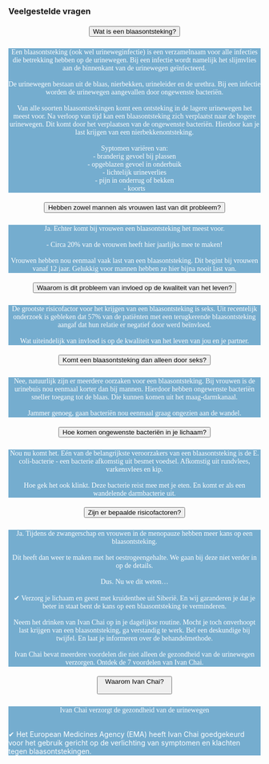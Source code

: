 ### Veelgestelde vragen
<section id=faq>
<div data-aos="fade-right" class="col-md-12 aos-init aos-animate">
                    <div class="accordion" id="faqAccordion">
                        <div class="card shadow">
                            <div class="card-header" id="heading_1">
                                <h5 style="font-family:papyrus; text-align:center" class="mb-0">
                                    <button style="white-space:break-spaces" class="btn btn-link collapsed" type="button" data-toggle="collapse" data-target="#collapse_1" aria-expanded="false" aria-controls="collapse_1">Wat is een blaasontsteking?</button>
                                </h5>
                            </div>
                            <div id="collapse_1" class="collapse" aria-labelledby="heading_1" data-parent="#faqAccordion" style="">
                                <div class="card-body" style="background-color: #75adcf; color: white">
                                  <p style="font-family:candara; text-align:center">Een blaasontsteking (ook wel urineweginfectie) is een verzamelnaam voor alle infecties die betrekking hebben op de urinewegen. Bij een infectie wordt namelijk het slijmvlies aan de binnenkant van de urinewegen geïnfecteerd.<br><br>De urinewegen bestaan uit de blaas, nierbekken, urineleider en de urethra. Bij een infectie worden de urinewegen aangevallen door ongewenste bacteriën.<br><br>Van alle soorten blaasontstekingen komt een ontsteking in de lagere urinewegen het meest voor. Na verloop van tijd kan een blaasontsteking zich verplaatst naar de hogere urinewegen. Dit komt door het verplaatsen van de ongewenste bacteriën. Hierdoor kan je last krijgen van een nierbekkenontsteking.<br><br>Syptomen variëren van:<br>- branderig gevoel bij plassen<br>- opgeblazen gevoel in onderbuik<br>- lichtelijk urineverlies<br>- pijn in onderrug of bekken<br>- koorts<br></p>
                                </div>
                            </div>
                        </div>
                        <div class="card shadow">
                            <div class="card-header" id="heading_2">
                                <h5 style="font-family:papyrus; text-align:center" class="mb-0">
                                    <button style="white-space:break-spaces" class="btn btn-link collapsed" type="button" data-toggle="collapse" data-target="#collapse_2" aria-expanded="false" aria-controls="collapse_2">Hebben zowel mannen als vrouwen last van dit probleem?</button>
                                </h5>
                            </div>
                            <div id="collapse_2" class="collapse" aria-labelledby="heading_2" data-parent="#faqAccordion" style="">
                                <div class="card-body" style="background-color: #75adcf; color: white">
                                  <p style="font-family:candara; text-align:center">Ja. Echter komt bij vrouwen een blaasontsteking het meest voor.<br><br>- Circa 20% van de vrouwen heeft hier jaarlijks mee te maken!<br><br>Vrouwen hebben nou eenmaal vaak last van een blaasontsteking. Dit begint bij vrouwen vanaf 12 jaar. Gelukkig voor mannen hebben ze hier bijna nooit last van.</p>
                                </div>
                            </div>
                        </div>
                        <div class="card shadow">
                            <div class="card-header" id="heading_3">
                                <h5 style="font-family:papyrus; text-align:center" class="mb-0">
                                  <button style="white-space:break-spaces" class="btn btn-link collapsed" type="button" data-toggle="collapse" data-target="#collapse_3" aria-expanded="false" aria-controls="collapse_3">Waarom is dit probleem van invloed op de kwaliteit van het leven?</button>
                                </h5>
                            </div>
                            <div id="collapse_3" class="collapse" aria-labelledby="heading_3" data-parent="#faqAccordion" style="">
                                <div class="card-body" style="background-color: #75adcf; color: white">
                                  <p style="font-family:candara; text-align:center">De grootste risicofactor voor het krijgen van een blaasontsteking is seks. Uit recentelijk onderzoek is gebleken dat 57% van de patiënten met een terugkerende blaasontsteking aangaf dat hun relatie er negatief door werd beïnvloed.<br><br>Wat uiteindelijk van invloed is op de kwaliteit van het leven van jou en je partner.</p>
                                </div>
                            </div>
                        </div>
                        <div class="card shadow">
                            <div class="card-header" id="heading_4">
                                <h5 style="font-family:papyrus; text-align:center" class="mb-0">
                                    <button style="white-space:break-spaces" class="btn btn-link collapsed" type="button" data-toggle="collapse" data-target="#collapse_4" aria-expanded="false" aria-controls="collapse_4">Komt een blaasontsteking dan alleen door seks?</button>
                                </h5>
                            </div>
                            <div id="collapse_4" class="collapse" aria-labelledby="heading_4" data-parent="#faqAccordion" style="">
                                <div class="card-body" style="background-color: #75adcf; color: white">
                                  <p style="font-family:candara; text-align:center">Nee, natuurlijk zijn er meerdere oorzaken voor een blaasontsteking. Bij vrouwen is de urinebuis nou eenmaal korter dan bij mannen. Hierdoor hebben ongewenste bacteriën sneller toegang tot de blaas. Die kunnen komen uit het maag-darmkanaal.<br><br>Jammer genoeg, gaan bacteriën nou eenmaal graag ongezien aan de wandel.</p>
                                </div>
                            </div>
                        </div>
                        <div class="card shadow">
                            <div class="card-header" id="heading_5">
                                <h5 style="font-family:papyrus; text-align:center" class="mb-0">
                                    <button style="white-space:break-spaces" class="btn btn-link collapsed" type="button" data-toggle="collapse" data-target="#collapse_5" aria-expanded="false" aria-controls="collapse_5">Hoe komen ongewenste bacteriën in je lichaam?</button>
                                </h5>
                            </div>
                            <div id="collapse_5" class="collapse" aria-labelledby="heading_5" data-parent="#faqAccordion" style="">
                                <div class="card-body" style="background-color: #75adcf; color: white">
                                    <p style="font-family:candara; text-align:center">Nou nu komt het. Eén van de belangrijkste veroorzakers van een blaasontsteking is de E. coli-bacterie - een bacterie afkomstig uit besmet voedsel. Afkomstig uit rundvlees, varkensvlees en kip.<br><br> Hoe gek het ook klinkt. Deze bacterie reist mee met je eten. En komt er als een wandelende darmbacterie uit.</p>
                                </div>
                            </div>
                        </div>
                        <div class="card shadow">
                            <div class="card-header" id="heading_6">
                                <h5 style="font-family:papyrus; text-align:center" class="mb-0">
                                    <button style="white-space:break-spaces" class="btn btn-link collapsed" type="button" data-toggle="collapse" data-target="#collapse_6" aria-expanded="false" aria-controls="collapse_6">Zijn er bepaalde risicofactoren?</button>
                                </h5>
                            </div>
                            <div id="collapse_6" class="collapse" aria-labelledby="heading_6" data-parent="#faqAccordion" style="">
                                <div class="card-body" style="background-color: #75adcf; color: white">
                                  <p style="font-family:candara; text-align:center">Ja. Tijdens de zwangerschap en vrouwen in de menopauze hebben meer kans op een blaasontsteking.<br><br>Dit heeft dan weer te maken met het oestrogeengehalte. We gaan bij deze niet verder in op de details.<br><br>Dus. Nu we dit weten…<br><br>✔ Verzorg je lichaam en geest met kruidenthee uit Siberië. En wij garanderen je dat je beter in staat bent de kans op een blaasontsteking te verminderen.<br><br>Neem het drinken van Ivan Chai op in je dagelijkse routine. Mocht je toch onverhoopt last krijgen van een blaasontsteking, ga verstandig te werk. Bel een deskundige bij twijfel. En laat je informeren over de behandelmethode.<br><br>Ivan Chai bevat meerdere voordelen die niet alleen de gezondheid van de urinewegen verzorgen. Ontdek de 7 voordelen van Ivan Chai.</p>
                                </div>
                            </div>
                            <div class="card shadow">
                            <div class="card-header" id="heading_6">
                                <h5 style="font-family:papyrus; text-align:center" class="mb-0">
                                    <button style="white-space:break-spaces" class="btn btn-link collapsed" type="button" data-toggle="collapse" data-target="#collapse_6" aria-expanded="false" aria-controls="collapse_6">Waarom Ivan Chai?
                                    </button>
                                </h5>
                            </div>
                            <div id="collapse_6" class="collapse" aria-labelledby="heading_6" data-parent="#faqAccordion" style="">
                                <div class="card-body" style="background-color: #75adcf; color: white">
                                  <p style="font-family:candara; text-align:center">Ivan Chai verzorgt de gezondheid van de urinewegen</p><br>✔ Het European Medicines Agency (EMA) heeft Ivan Chai goedgekeurd voor het gebruik gericht op de verlichting van symptomen en klachten tegen blaasontstekingen.</p>
                                </div>
                            </div>
                        </div>
                    </section>
                <!--END faq -->
